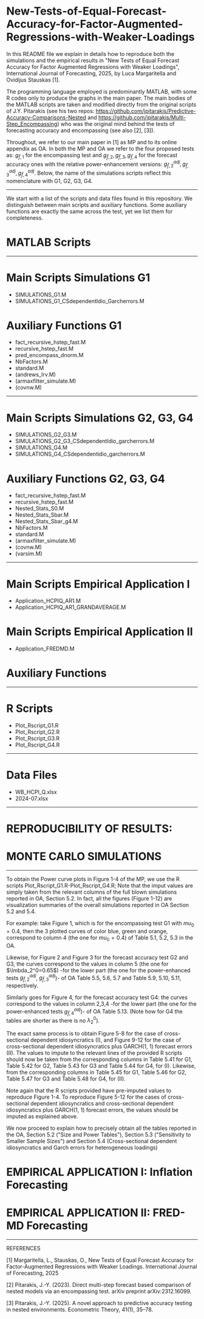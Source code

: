 # New-Tests-of-Equal-Forecast-Accuracy-for-Factor-Augmented-Regressions-with-Weaker-Loadings

In this README file we explain in details how to reproduce both the simulations and the empirical results in "New Tests of Equal Forecast Accuracy for Factor Augmented Regressions with Weaker Loadings", International Journal of Forecasting, 2025, by Luca Margaritella and Ovidijus Stauskas [1].

The programming language employed is predominantly MATLAB, with some R codes only to produce the graphs in the main paper. 
The main bodies of the MATLAB scripts are taken and modified directly from the original scripts of J.Y. Pitarakis (see his two repos: https://github.com/jpitarakis/Predictive-Accuracy-Comparisons-Nested and https://github.com/jpitarakis/Multi-Step_Encompassing) who was the original mind behind the tests of forecasting accuracy and encompassing (see also [2], [3]).


Throughout, we refer to our main paper in [1] as MP and to its online appendix as OA.
In both the MP and OA we refer to the four proposed tests as: $g_{\widehat{f},1}$ for the encompassing test and $g_{\widehat{f},2}, g_{\widehat{f},3}, g_{\widehat{f},4}$ for the forecast accuracy ones
with the relative power-enhancement versions: $g_{\widehat{f},2}^{adj}, g_{\widehat{f},3}^{adj}, g_{\widehat{f},4}^{adj}$. Below, the name of the simulations scripts reflect this nomenclature with G1, G2, G3, G4.
___________________________________________________________________________________________________________________________________________________________________________________________________________________________________________
We start with a list of the scripts and data files found in this repository. 
We distinguish between main scripts and auxiliary functions. Some auxiliary functions are exactly the same across the test, yet we list them for completeness.

# MATLAB Scripts
----------------------------------------------
# Main Scripts Simulations G1
- SIMULATIONS_G1.M
- SIMULATIONS_G1_CSdependentIdio_Garcherrors.M

# Auxiliary Functions G1
- fact_recursive_hstep_fast.M
- recursive_hstep_fast.M
- pred_encompass_dnorm.M
- NbFactors.M
- standard.M
- (andrews_lrv.M)
- (armaxfilter_simulate.M)
- (covnw.M)
---------------------------------------------
# Main Scripts Simulations G2, G3, G4
- SIMULATIONS_G2_G3.M
- SIMULATIONS_G2_G3_CSdependentIdio_garcherrors.M
- SIMULATIONS_G4.M
- SIMULATIONS_G4_CSdependentidio_garcherrors.M
  
# Auxiliary Functions G2, G3, G4
- fact_recursive_hstep_fast.M
- recursive_hstep_fast.M
- Nested_Stats_S0.M
- Nested_Stats_Sbar.M
- Nested_Stats_Sbar_g4.M
- NbFactors.M
- standard.M
- (armaxfilter_simulate.M)
- (covnw.M)
- (varsim.M)
---------------------------------------------
# Main Scripts Empirical Application I
- Application_HCPIQ_AR1.M
- Application_HCPIQ_AR1_GRANDAVERAGE.M

# Main Scripts Empirical Application II
- Application_FREDMD.M
  
# Auxiliary Functions 
----------------------------------------------
# R Scripts
- Plot_Rscript_G1.R
- Plot_Rscript_G2.R
- Plot_Rscript_G3.R
- Plot_Rscript_G4.R
----------------------------------------------
# Data Files
- WB_HCPI_Q.xlsx
- 2024-07.xlsx

____________________________________________________________________________________________________________________________________________________________________________________________________________________
# REPRODUCIBILITY OF RESULTS:

# MONTE CARLO SIMULATIONS
_______________________________________________________________________________________________________________
To obtain the Power curve plots in Figure 1-4 of the MP, we use the R scripts Plot_Rscript_G1.R-Plot_Rscript_G4.R;
Note that the imput values are simply taken from the relevant columns of the full blown simulations reported in OA, Section 5.2. 
In fact, all the figures (Figure 1-12) are visualization summaries of the overall simulations reported in OA Section 5.2 and 5.4.

For example: take Figure 1, which is for the encompassing test G1 with $mu_0=0.4$, then the 3 plotted curves of color blue, green and orange, correspond to column 4 (the one for $mu_0=0.4$) of Table 5.1, 5.2, 5.3 in the OA. 

Likewise, for Figure 2 and Figure 3 for the forecast accuracy test G2 and G3, the curves correspond to the values in column 5 (the one for $\lmbda_2^0=0.65$) -for the lower part (the one for the power-enhanced tests $g_{\widehat{f},2}^{adj}$, $g_{\widehat{f},3}^{adj}$)- of OA Table 5.5, 5.6, 5.7 and Table 5.9, 5.10, 5.11, respectively.

Similarly goes for Figure 4, for the forecast accuracy test G4: the curves correspond to the values in column 2,3,4 -for the lower part (the one for the power-enhanced tests $g_{\widehat{f},4}^{adj}$)- of OA Table 5.13. (Note how for G4 the tables are shorter as there is no $\lambda_2^0$).

The exact same process is to obtain Figure 5-8 for the case of cross-sectional dependent idiosyncratics (I), and Figure 9-12 for the case of cross-sectional dependent idiosyncratics plus GARCH(1, 1) forecast errors (II). 
The values to impute to the relevant lines of the provided R scripts should now be taken from the corresponding columns in Table 5.41 for G1, Table 5.42 for G2, Table 5.43 for G3 and Table 5.44 for G4, for (I). Likewise, from the corresponding columns in Table 5.45 for G1, Table 5.46 for G2, Table 5.47 for G3 and Table 5.48 for G4, for (II).

Note again that the R scripts provided have pre-imputed values to reproduce Figure 1-4. To reproduce Figure 5-12 for the cases of cross-sectional dependent idiosyncratics and cross-sectional dependent idiosyncratics plus GARCH(1, 1) forecast errors, the values should be imputed as explained above.

We now proceed to explain how to precisely obtain all the tables reported in the OA, Section 5.2 ("Size and Power Tables"), Section 5.3 ("Sensitivity to Smaller Sample Sizes") and Section 5.4 (Cross-sectional dependent idiosyncratics and Garch errors for heterogeneous loadings)
























# EMPIRICAL APPLICATION I: Inflation Forecasting


# EMPIRICAL APPLICATION II: FRED-MD Forecasting






_____________________________________________________________________________________________________________________________________________________________________________________________________________________
REFERENCES

[1] Margaritella, L., Stauskas, O., New Tests of Equal Forecast Accuracy for Factor-Augmented Regressions with Weaker Loadings. International Journal of Forecasting, 2025

[2] Pitarakis, J.-Y. (2023). Direct multi-step forecast based comparison of nested models via an encompassing test. arXiv preprint arXiv:2312.16099.

[3] Pitarakis, J.-Y. (2025). A novel approach to predictive accuracy testing in nested environments. Econometric Theory, 41(1), 35–78.
